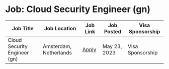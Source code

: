 # Job: Cloud Security Engineer (gn)

| Job Title | Job Location | Job Link | Job Posted | Visa Sponsorship |
| --- | --- | --- | --- | --- |
| Cloud Security Engineer (gn) | Amsterdam, Netherlands | [Apply](https://fashion.cloud/en/jobs-en/#job-1220081) | May 23, 2023 | Visa Sponsorship |
